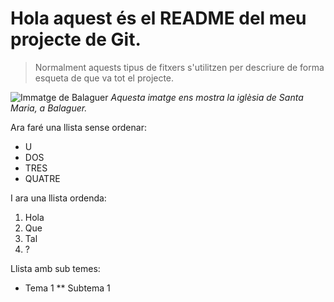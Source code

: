 # Hola aquest és el README del meu projecte de Git.
> Normalment aquests tipus de fitxers s'utilitzen per descriure de forma esqueta de que va tot el projecte.

![Immatge de Balaguer](https://cdn01.segre.com/uploads/imagenes/bajacalidad/2019/05/08/_4262761_a7604fb5.jpg?ca35722f4b2548e7d08101cdb6e03eef)
*Aquesta imatge ens mostra la iglèsia de Santa Maria, a Balaguer.*

Ara faré una llista sense ordenar: 

* U
* DOS
* TRES
* QUATRE

I ara una llista ordenda:

1. Hola
2. Que
3. Tal
4. ?

Llista amb sub temes:

* Tema 1
** Subtema 1

